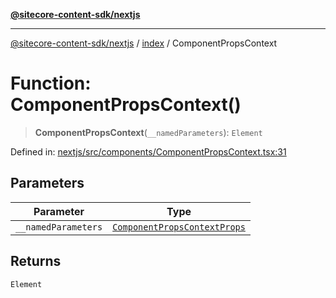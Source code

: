 [**@sitecore-content-sdk/nextjs**](../../README.md)

***

[@sitecore-content-sdk/nextjs](../../README.md) / [index](../README.md) / ComponentPropsContext

# Function: ComponentPropsContext()

> **ComponentPropsContext**(`__namedParameters`): `Element`

Defined in: [nextjs/src/components/ComponentPropsContext.tsx:31](https://github.com/Sitecore/xmc-jss-dev/blob/88c5c2640d5ef72e74febf33dccec61ab7a6e74d/packages/nextjs/src/components/ComponentPropsContext.tsx#L31)

## Parameters

| Parameter | Type |
| ------ | ------ |
| `__namedParameters` | [`ComponentPropsContextProps`](../type-aliases/ComponentPropsContextProps.md) |

## Returns

`Element`
